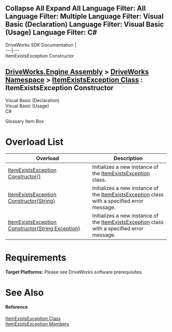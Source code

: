 Collapse All Expand All Language Filter: All  Language Filter: Multiple  Language Filter: Visual Basic (Declaration) Language Filter: Visual Basic (Usage) Language Filter: C#  
---  
DriveWorks SDK Documentation  |   
---|---  
ItemExistsException Constructor   
  
[DriveWorks.Engine Assembly](topic2156.md) > [DriveWorks Namespace](topic2159.md) > [ItemExistsException Class](topic3561.md) : ItemExistsException Constructor  
---  
  
Visual Basic (Declaration)    
Visual Basic (Usage)    
C# 

Glossary Item Box

# Overload List

Overload| Description  
---|---  
[ItemExistsException Constructor()](topic3568.md)| Initializes a new instance of the [ItemExistsException](topic3561.md) class.   
[ItemExistsException Constructor(String)](topic3569.md)| Initializes a new instance of the [ItemExistsException](topic3561.md) class with a specified error message.   
[ItemExistsException Constructor(String,Exception)](topic3570.md)| Initializes a new instance of the [ItemExistsException](topic3561.md) class with a specified error message.   
  
# Requirements

**Target Platforms:** Please see DriveWorks software prerequisites.

# See Also

#### Reference

[ItemExistsException Class](topic3561.md)   
[ItemExistsException Members](topic3562.md)



